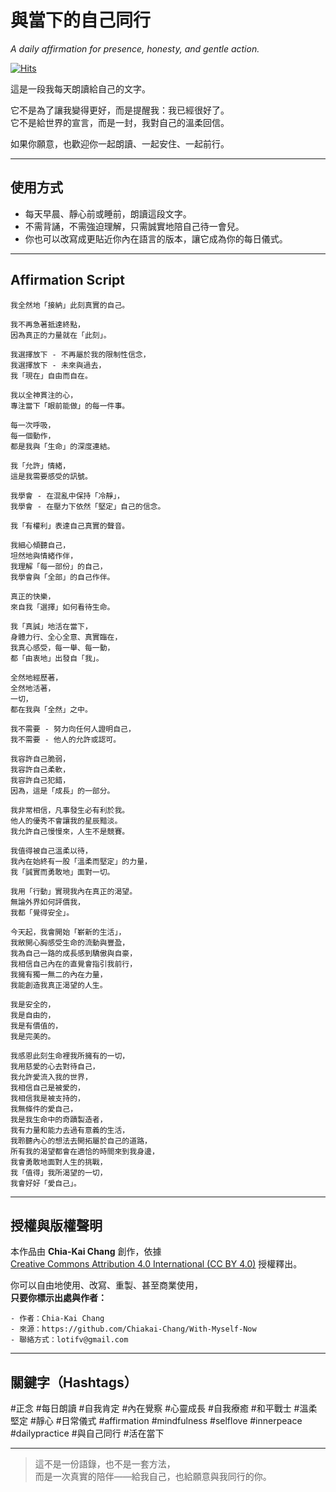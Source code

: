# 與當下的自己同行  
*A daily affirmation for presence, honesty, and gentle action.*

[![Hits](https://hits.sh/github.com/Chiakai-Chang/With-Myself-Now.svg?label=%E7%80%8F%E8%A6%BD%E4%BA%BA%E6%AC%A1%2FHITS)](https://hits.sh/github.com/Chiakai-Chang/With-Myself-Now/)

這是一段我每天朗讀給自己的文字。

它不是為了讓我變得更好，而是提醒我：我已經很好了。  
它不是給世界的宣言，而是一封，我對自己的溫柔回信。

如果你願意，也歡迎你一起朗讀、一起安住、一起前行。

---

## 使用方式

- 每天早晨、靜心前或睡前，朗讀這段文字。
- 不需背誦，不需強迫理解，只需誠實地陪自己待一會兒。
- 你也可以改寫成更貼近你內在語言的版本，讓它成為你的每日儀式。

---

## Affirmation Script

```
我全然地「接納」此刻真實的自己。

我不再急著抵達終點， 
因為真正的力量就在「此刻」。 

我選擇放下 - 不再屬於我的限制性信念， 
我選擇放下 - 未來與過去，
我「現在」自由而自在。

我以全神貫注的心， 
專注當下「眼前能做」的每一件事。

每一次呼吸，
每一個動作，
都是我與「生命」的深度連結。

我「允許」情緒，
這是我需要感受的訊號。

我學會 - 在混亂中保持「冷靜」，
我學會 - 在壓力下依然「堅定」自己的信念。

我「有權利」表達自己真實的聲音。

我細心傾聽自己，
坦然地與情緒作伴，
我理解「每一部份」的自己，
我學會與「全部」的自己作伴。
 
真正的快樂， 
來自我「選擇」如何看待生命。

我「真誠」地活在當下，
身體力行、全心全意、真實臨在，
我真心感受，每一舉、每一動，
都「由衷地」出發自「我」。

全然地經歷著，
全然地活著，
一切，
都在我與「全然」之中。
 
我不需要 - 努力向任何人證明自己， 
我不需要 - 他人的允許或認可。

我容許自己脆弱， 
我容許自己柔軟，
我容許自己犯錯， 
因為，這是「成長」的一部分。

我非常相信，凡事發生必有利於我。
他人的優秀不會讓我的星辰黯淡。
我允許自己慢慢來，人生不是競賽。

我值得被自己溫柔以待，
我內在始終有一股「溫柔而堅定」的力量，
我「誠實而勇敢地」面對一切。

我用「行動」實現我內在真正的渴望。 
無論外界如何評價我，
我都「覺得安全」。

今天起，我會開始「嶄新的生活」，
我敞開心胸感受生命的流動與豐盈，
我為自己一路的成長感到驕傲與自豪，
我相信自己內在的直覺會指引我前行，
我擁有獨一無二的內在力量， 
我能創造我真正渴望的人生。

我是安全的，
我是自由的，
我是有價值的，
我是完美的。

我感恩此刻生命裡我所擁有的一切， 
我用慈愛的心去對待自己，
我允許愛流入我的世界，
我相信自己是被愛的，
我相信我是被支持的， 
我無條件的愛自己，
我是我生命中的奇蹟製造者，
我有力量和能力去過有意義的生活，
我聆聽內心的想法去開拓屬於自己的道路，
所有我的渴望都會在適恰的時間來到我身邊，
我會勇敢地面對人生的挑戰，
我「值得」我所渴望的一切，
我會好好「愛自己」。
```

---

## 授權與版權聲明

本作品由 **Chia-Kai Chang** 創作，依據  
[Creative Commons Attribution 4.0 International (CC BY 4.0)](https://creativecommons.org/licenses/by/4.0/deed.zh_TW) 授權釋出。

你可以自由地使用、改寫、重製、甚至商業使用，  
**只要你標示出處與作者：**
```
- 作者：Chia-Kai Chang  
- 來源：https://github.com/Chiakai-Chang/With-Myself-Now 
- 聯絡方式：lotifv@gmail.com
```

---

## 關鍵字（Hashtags）

#正念 #每日朗讀 #自我肯定 #內在覺察 #心靈成長 #自我療癒
#和平戰士 #溫柔堅定 #靜心 #日常儀式 #affirmation #mindfulness
#selflove #innerpeace #dailypractice #與自己同行 #活在當下

---

> 這不是一份語錄，也不是一套方法，  
> 而是一次真實的陪伴——給我自己，也給願意與我同行的你。
